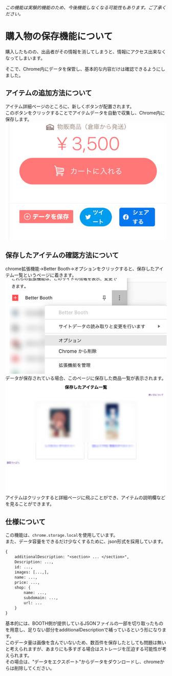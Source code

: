 *この機能は実験的機能のため、今後機能しなくなる可能性もあります。ご了承ください。*
# 購入物の保存機能について

購入したものの、出品者がその情報を消してしまうと、情報にアクセス出来なくなってしまいます。

そこで、Chrome内にデータを保管し、基本的な内容だけは確認できるようにしました。

## アイテムの追加方法について
アイテム詳細ページのところに、新しくボタンが配置されます。<br>
このボタンをクリックすることでアイテムデータを自動で収集し、Chrome内に保存します。<br>
![](itempage.png)

## 保存したアイテムの確認方法について
chrome拡張機能->Better Booth->オプションをクリックすると、保存したアイテム一覧というページに着きます。<br>
![](extension.png)
データが保存されている場合、このページに保存した商品一覧が表示されます。<br>
![](top.png)
アイテムはクリックすると詳細ページに飛ぶことができ、アイテムの説明欄などを見ることができます。

## 仕様について
この機能は、`chrome.storage.local`を使用しています。<br>
また、データ容量をできるだけ少なくするために、json形式を採用しています。

```js=
{
    additionalDescription: "<section> ... </section>",
    Description: ...,
    id: ...,
    images: [...,],
    name: ...,
    price: ...,
    shop: {
        name: ...,
        subdomain: ...,
        url: ...
    }
}
```
基本的には、BOOTH側が提供しているJSONファイルの一部を切り取ったものを用意し、足りない部分をadditionalDescriptionで補っているという形になります。<br>
このデータ量は画像を含んでいないため、数百件を保存したとしても問題は無いと考えられますが、あまりにも多すぎる場合はストレージを圧迫する可能性が考えられます。<br>
その場合は、"データをエクスポート"からデータをダウンロードし、chromeからは削除してください。

